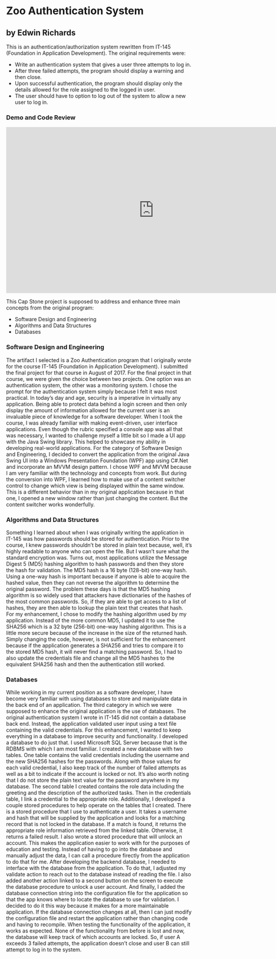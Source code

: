# Zoo Authentication System
by Edwin Richards
-----
This is an authentication/authorization system rewritten from IT-145 (Foundation in Application Development). The original requirements were: 
* Write an authentication system that gives a user three attempts to log in. 
* After three failed attempts, the program should display a warning and then close.
* Upon successful authentication, the program should display only the details allowed for the role assigned to the logged in user.
* The user should have to option to log out of the system to allow a new user to log in.

### Demo and Code Review
<div><iframe class="embed-responsive-item" src="https://www.youtube.com/embed/ZPmXtRK2rYw" width="800" height="450"  allowfullscreen frameborder="0"></iframe></div>

This Cap Stone project is supposed to address and enhance three main concepts from the original program:
* Software Design and Engineering
* Algorithms and Data Structures
* Databases

### Software Design and Engineering
  The artifact I selected is a Zoo Authentication program that I originally wrote for the course IT-145 (Foundation in Application Development). I submitted the final project for that course in August of 2017. For the final project in that course, we were given the choice between two projects. One option was an authentication system, the other was a monitoring system. I chose the prompt for the authentication system simply because I felt it was most practical. In today’s day and age, security is a imperative in virtually any application. Being able to protect data behind a login screen and then only display the amount of information allowed for the current user is an invaluable piece of knowledge for a software developer.
  When I took the course, I was already familiar with making event-driven, user interface applications. Even though the rubric specified a console app was all that was necessary, I wanted to challenge myself a little bit so I made a UI app with the Java Swing library. This helped to showcase my ability in developing real-world applications.
  For the category of Software Design and Engineering, I decided to convert the application from the original Java Swing UI into a Windows Presentation Foundation (WPF) app using C#.Net and incorporate an MVVM design pattern. 
  I chose WPF and MVVM because I am very familiar with the technology and concepts from work. But during the conversion into WPF, I learned how to make use of a content switcher control to change which view is being displayed within the same window. This is a different behavior than in my original application because in that one, I opened a new window rather than just changing the content. But the content switcher works wonderfully.

### Algorithms and Data Structures
  Something I learned about when I was originally writing the application in IT-145 was how passwords should be stored for authentication. Prior to the course, I knew passwords shouldn’t be stored in plain text because, well, it’s highly readable to anyone who can open the file. But I wasn’t sure what the standard encryption was. Turns out, most applications utilize the Message Digest 5 (MD5) hashing algorithm to hash passwords and then they store the hash for validation. The MD5 hash is a 16 byte (128-bit) one-way hash. Using a one-way hash is important because if anyone is able to acquire the hashed value, then they can not reverse the algorithm to determine the original password. The problem these days is that the MD5 hashing algorithm is so widely used that attackers have dictionaries of the hashes of the most common passwords. So, if they are able to get access to a list of hashes, they are then able to lookup the plain text that creates that hash. 
  For my enhancement, I chose to modify the hashing algorithm used by my application. Instead of the more common MD5, I updated it to use the SHA256 which is a 32 byte (256-bit) one-way hashing algorithm. This is a little more secure because of the increase in the size of the returned hash. 
  Simply changing the code, however, is not sufficient for the enhancement because if the application generates a SHA256 and tries to compare it to the stored MD5 hash, it will never find a matching password. So, I had to also update the credentials file and change all the MD5 hashes to the equivalent SHA256 hash and then the authentication still worked.

### Databases
  While working in my current position as a software developer, I have become very familiar with using databases to store and manipulate data in the back end of an application. The third category in which we were supposed to enhance the original application is the use of databases. The original authentication system I wrote in IT-145 did not contain a database back end. Instead, the application validated user input using a text file containing the valid credentials. For this enhancement, I wanted to keep everything in a database to improve security and functionality. 
  I developed a database to do just that. I used Microsoft SQL Server because that is the RDBMS with which I am most familiar. I created a new database with two tables. One table contains the valid credentials including the username and the new SHA256 hashes for the passwords. Along with those values for each valid credential, I also keep track of the number of failed attempts as well as a bit to indicate if the account is locked or not. It’s also worth noting that I do not store the plain text value for the password anywhere in my database. 
  The second table I created contains the role data including the greeting and the description of the authorized tasks. Then in the credentials table, I link a credential to the appropriate role.
  Additionally, I developed a couple stored procedures to help operate on the tables that I created. There is a stored procedure that I use to authenticate a user. It takes a username and hash that will be supplied by the application and looks for a matching record that is not locked in the database. If a match is found, it returns the appropriate role information retrieved from the linked table. Otherwise, it returns a failed result. I also wrote a stored procedure that will unlock an account. This makes the application easier to work with for the purposes of education and testing. Instead of having to go into the database and manually adjust the data, I can call a procedure firectly from the application to do that for me.
  After developing the backend database, I needed to interface with the database from the application. To do that, I adjusted my validate action to reach out to the database instead of reading the file. I also added another action linked to a second button on the screen to execute the database procedure to unlock a user account. And finally, I added the database connection string into the configuration file for the application so that the app knows where to locate the database to use for validation. 
  I decided to do it this way because it makes for a more maintainable application. If the database connection changes at all, then I can just modify the configuration file and restart the application rather than changing code and having to recompile. When testing the functionality of the application, it works as expected. None of the functionality from before is lost and now, the database will keep track of which accounts are locked. So, if user A exceeds 3 failed attempts, the application doesn’t close and user B can still attempt to log in to the system.
